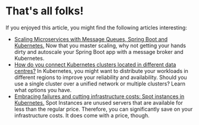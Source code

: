 # That's all folks!

If you enjoyed this article, you might find the following articles interesting:

- [Scaling Microservices with Message Queues, Spring Boot and Kubernetes.](/blog/scaling-spring-boot-microservices) Now that you master scaling, why not getting your hands dirty and autoscale your Spring Boot app with a message broker and Kubernetes.
- [How do you connect Kubernetes clusters located in different data centres?](/bite-sized/connecting-multiple-kubernetes-clusters) In Kubernetes, you might want to distribute your workloads in different regions to improve your reliability and availability. Should you use a single cluster over a unified network or multiple clusters? Learn what options you have.
- [Embracing failures and cutting infrastructure costs: Spot instances in Kubernetes.](/blog/kubernetes-spot-instances) Spot Instances are unused servers that are available for less than the regular price. Therefore, you can significantly save on your infrastructure costs. It does come with a price, though.
